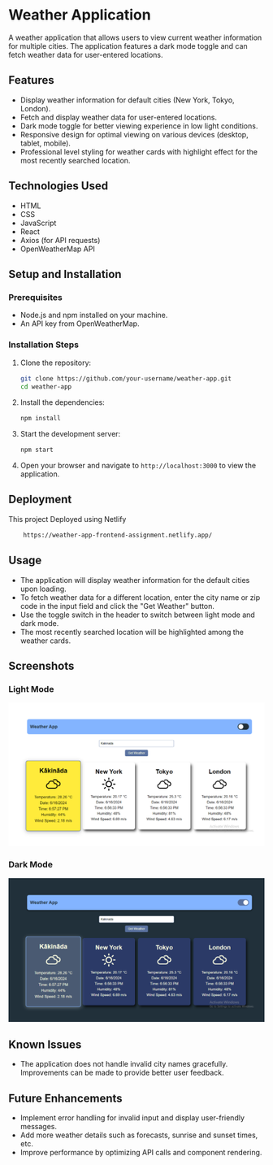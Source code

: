 # Weather Application

A weather application that allows users to view current weather information for multiple cities. The application features a dark mode toggle and can fetch weather data for user-entered locations.

## Features

- Display weather information for default cities (New York, Tokyo, London).
- Fetch and display weather data for user-entered locations.
- Dark mode toggle for better viewing experience in low light conditions.
- Responsive design for optimal viewing on various devices (desktop, tablet, mobile).
- Professional level styling for weather cards with highlight effect for the most recently searched location.

## Technologies Used

- HTML
- CSS
- JavaScript
- React
- Axios (for API requests)
- OpenWeatherMap API

## Setup and Installation

### Prerequisites

- Node.js and npm installed on your machine.
- An API key from OpenWeatherMap.

### Installation Steps

1. Clone the repository:
    ```bash
    git clone https://github.com/your-username/weather-app.git
    cd weather-app
    ```

2. Install the dependencies:
    ```bash
    npm install
    ```

3. Start the development server:
    ```bash
    npm start
    ```

4. Open your browser and navigate to `http://localhost:3000` to view the application.

## Deployment

This project Deployed using Netlify 

```bash
    https://weather-app-frontend-assignment.netlify.app/
```


## Usage

- The application will display weather information for the default cities upon loading.
- To fetch weather data for a different location, enter the city name or zip code in the input field and click the "Get Weather" button.
- Use the toggle switch in the header to switch between light mode and dark mode.
- The most recently searched location will be highlighted among the weather cards.


## Screenshots

### Light Mode
![Light Mode](/public/light_mode.png)
### Dark Mode
![Dark Mode](./public/dark_mode.png)

## Known Issues

- The application does not handle invalid city names gracefully. Improvements can be made to provide better user feedback.

## Future Enhancements

- Implement error handling for invalid input and display user-friendly messages.
- Add more weather details such as forecasts, sunrise and sunset times, etc.
- Improve performance by optimizing API calls and component rendering.

